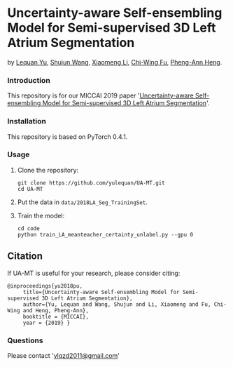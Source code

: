 # Uncertainty-aware Self-ensembling Model for Semi-supervised 3D Left Atrium Segmentation
by [Lequan Yu](http://yulequan.github.io), [Shujun Wang](https://emmaw8.github.io/), [Xiaomeng Li](https://xmengli999.github.io/), [Chi-Wing Fu](http://www.cse.cuhk.edu.hk/~cwfu/), [Pheng-Ann Heng](http://www.cse.cuhk.edu.hk/~pheng/). 

### Introduction

This repository is for our MICCAI 2019 paper '[Uncertainty-aware Self-ensembling Model for Semi-supervised 3D Left Atrium Segmentation](https://arxiv.org/abs/1907.07034)'. 


### Installation
This repository is based on PyTorch 0.4.1.

### Usage

1. Clone the repository:

   ```shell
   git clone https://github.com/yulequan/UA-MT.git
   cd UA-MT
   ```
2. Put the data in `data/2018LA_Seg_TrainingSet`.
   
3. Train the model:
 
   ```shell
   cd code
   python train_LA_meanteacher_certainty_unlabel.py --gpu 0
   ```

## Citation

If UA-MT is useful for your research, please consider citing:

    @inproceedings{yu2018pu,
         title={Uncertainty-aware Self-ensembling Model for Semi-supervised 3D Left Atrium Segmentation},
         author={Yu, Lequan and Wang, Shujun and Li, Xiaomeng and Fu, Chi-Wing and Heng, Pheng-Ann},
         booktitle = {MICCAI},
         year = {2019} }

### Questions

Please contact 'ylqzd2011@gmail.com'

